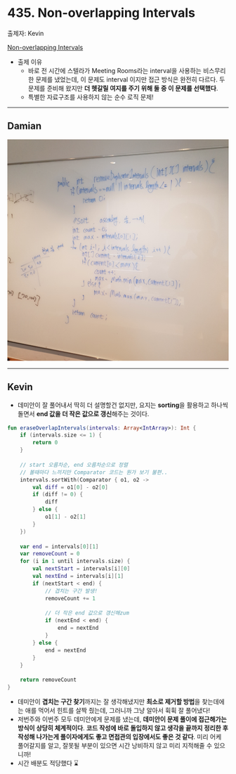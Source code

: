 # 435. Non-overlapping Intervals

출제자: Kevin

[Non-overlapping Intervals](https://leetcode.com/problems/non-overlapping-intervals/)

- 출제 이유
  - 바로 전 시간에 스텔라가 Meeting Rooms라는 interval을 사용하는 비스무리한 문제를 냈었는데, 이 문제도 interval 이지만 접근 방식은 완전히 다르다. 두 문제를 준비해 왔지만 **더 헷갈릴 여지를 주기 위해 둘 중 이 문제를 선택했다**.
  - 특별한 자료구조를 사용하지 않는 순수 로직 문제!

---

## Damian
![](./images/20200209_435_damian.jpeg)

---

## Kevin

- 데미안이 잘 풀어내서 딱히 더 설명할건 없지만, 요지는 **sorting**을 활용하고 하나씩 돌면서 **end 값을 더 작은 값으로 갱신**해주는 것이다.

```kotlin
fun eraseOverlapIntervals(intervals: Array<IntArray>): Int {
    if (intervals.size <= 1) {
        return 0
    }

    // start 오름차순, end 오름차순으로 정렬
    // 볼때마다 느끼지만 Comparator 코드는 뭔가 보기 불편..
    intervals.sortWith(Comparator { o1, o2 ->
        val diff = o1[0] - o2[0]
        if (diff != 0) {
            diff
        } else {
            o1[1] - o2[1]
        }
    })

    var end = intervals[0][1]
    var removeCount = 0
    for (i in 1 until intervals.size) {
        val nextStart = intervals[i][0]
        val nextEnd = intervals[i][1]
        if (nextStart < end) {
            // 겹치는 구간 발생!
            removeCount += 1

            // 더 작은 end 값으로 갱신해zum
            if (nextEnd < end) {
                end = nextEnd
            }
        } else {
            end = nextEnd
        }
    }

    return removeCount
}
```

- 데미안이 **겹치는 구간 찾기**까지는 잘 생각해냈지만 **최소로 제거할 방법**을 찾는데에는 애를 먹어서 힌트를 살짝 줬는데, 그러니까 그냥 알아서 휙휙 잘 풀어냈다!
- 저번주와 이번주 모두 데미안에게 문제를 냈는데, **데미안이 문제 풀이에 접근해가는 방식이 상당히 체계적이다**. **코드 작성에 바로 돌입하지 않고 생각을 끝까지 정리한 후 작성해 나가는게 풀이자에게도 좋고 면접관의 입장에서도 좋은 것 같다**. 미리 어케 풀어갈지를 알고, 잘못될 부분이 있으면 시간 낭비하지 않고 미리 지적해줄 수 있으니까!
- 시간 배분도 적당했다 ⌛️
